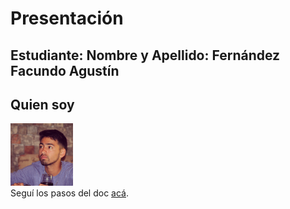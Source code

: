 # Presentación

## Estudiante: Nombre y Apellido: Fernández Facundo Agustín    
## Quien soy  
![mi foto](mifoto.png)  
Seguí los pasos del doc [acá](https://docs.google.com/document/d/e/2PACX-1vTNHQ5dzaVFhKPd4UxLOGhZa9Ix_bDgpyIftq4gqzz7674dHmHkcH2oH9TpQ_TsghZkiSPBoUm2ftzM/pub).
